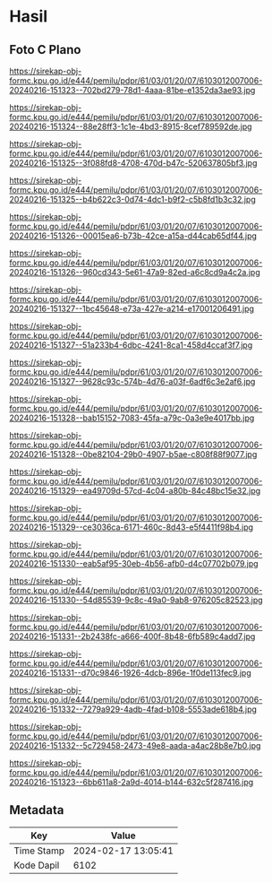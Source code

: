 # Hasil

## Foto C Plano

https://sirekap-obj-formc.kpu.go.id/e444/pemilu/pdpr/61/03/01/20/07/6103012007006-20240216-151323--702bd279-78d1-4aaa-81be-e1352da3ae93.jpg

https://sirekap-obj-formc.kpu.go.id/e444/pemilu/pdpr/61/03/01/20/07/6103012007006-20240216-151324--88e28ff3-1c1e-4bd3-8915-8cef789592de.jpg

https://sirekap-obj-formc.kpu.go.id/e444/pemilu/pdpr/61/03/01/20/07/6103012007006-20240216-151325--3f088fd8-4708-470d-b47c-520637805bf3.jpg

https://sirekap-obj-formc.kpu.go.id/e444/pemilu/pdpr/61/03/01/20/07/6103012007006-20240216-151325--b4b622c3-0d74-4dc1-b9f2-c5b8fd1b3c32.jpg

https://sirekap-obj-formc.kpu.go.id/e444/pemilu/pdpr/61/03/01/20/07/6103012007006-20240216-151326--00015ea6-b73b-42ce-a15a-d44cab65df44.jpg

https://sirekap-obj-formc.kpu.go.id/e444/pemilu/pdpr/61/03/01/20/07/6103012007006-20240216-151326--960cd343-5e61-47a9-82ed-a6c8cd9a4c2a.jpg

https://sirekap-obj-formc.kpu.go.id/e444/pemilu/pdpr/61/03/01/20/07/6103012007006-20240216-151327--1bc45648-e73a-427e-a214-e17001206491.jpg

https://sirekap-obj-formc.kpu.go.id/e444/pemilu/pdpr/61/03/01/20/07/6103012007006-20240216-151327--51a233b4-6dbc-4241-8ca1-458d4ccaf3f7.jpg

https://sirekap-obj-formc.kpu.go.id/e444/pemilu/pdpr/61/03/01/20/07/6103012007006-20240216-151327--9628c93c-574b-4d76-a03f-6adf6c3e2af6.jpg

https://sirekap-obj-formc.kpu.go.id/e444/pemilu/pdpr/61/03/01/20/07/6103012007006-20240216-151328--bab15152-7083-45fa-a79c-0a3e9e4017bb.jpg

https://sirekap-obj-formc.kpu.go.id/e444/pemilu/pdpr/61/03/01/20/07/6103012007006-20240216-151328--0be82104-29b0-4907-b5ae-c808f88f9077.jpg

https://sirekap-obj-formc.kpu.go.id/e444/pemilu/pdpr/61/03/01/20/07/6103012007006-20240216-151329--ea49709d-57cd-4c04-a80b-84c48bc15e32.jpg

https://sirekap-obj-formc.kpu.go.id/e444/pemilu/pdpr/61/03/01/20/07/6103012007006-20240216-151329--ce3036ca-6171-460c-8d43-e5f4411f98b4.jpg

https://sirekap-obj-formc.kpu.go.id/e444/pemilu/pdpr/61/03/01/20/07/6103012007006-20240216-151330--eab5af95-30eb-4b56-afb0-d4c07702b079.jpg

https://sirekap-obj-formc.kpu.go.id/e444/pemilu/pdpr/61/03/01/20/07/6103012007006-20240216-151330--54d85539-9c8c-49a0-9ab8-976205c82523.jpg

https://sirekap-obj-formc.kpu.go.id/e444/pemilu/pdpr/61/03/01/20/07/6103012007006-20240216-151331--2b2438fc-a666-400f-8b48-6fb589c4add7.jpg

https://sirekap-obj-formc.kpu.go.id/e444/pemilu/pdpr/61/03/01/20/07/6103012007006-20240216-151331--d70c9846-1926-4dcb-896e-1f0de113fec9.jpg

https://sirekap-obj-formc.kpu.go.id/e444/pemilu/pdpr/61/03/01/20/07/6103012007006-20240216-151332--7279a929-4adb-4fad-b108-5553ade618b4.jpg

https://sirekap-obj-formc.kpu.go.id/e444/pemilu/pdpr/61/03/01/20/07/6103012007006-20240216-151332--5c729458-2473-49e8-aada-a4ac28b8e7b0.jpg

https://sirekap-obj-formc.kpu.go.id/e444/pemilu/pdpr/61/03/01/20/07/6103012007006-20240216-151323--6bb611a8-2a9d-4014-b144-632c5f287416.jpg


## Metadata

| Key        | Value               |
| ---------- | ------------------- |
| Time Stamp | 2024-02-17 13:05:41 |
| Kode Dapil | 6102                |



